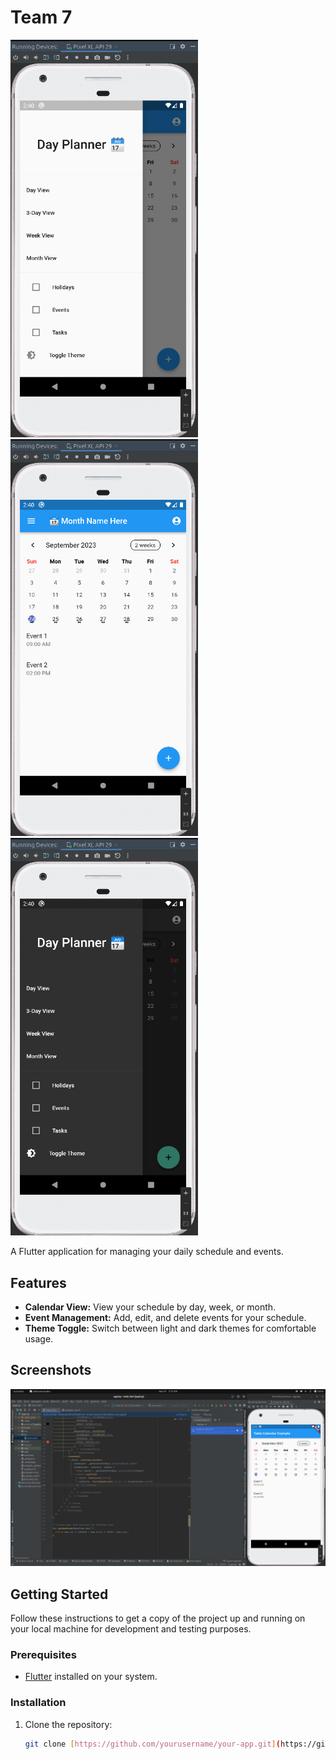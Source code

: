 # Team 7

<img src="images/img3.png" alt="Screenshot 1" width="300"> <img src="images/img2.png" alt="Screenshot 2" width="300"> <img src="images/img4.png" alt="Screenshot 3" width="300">

A Flutter application for managing your daily schedule and events.

## Features

- **Calendar View:** View your schedule by day, week, or month.
- **Event Management:** Add, edit, and delete events for your schedule.
- **Theme Toggle:** Switch between light and dark themes for comfortable usage.

## Screenshots

![App Screenshot](images/img1.png)


## Getting Started

Follow these instructions to get a copy of the project up and running on your local machine for development and testing purposes.

### Prerequisites

- [Flutter](https://flutter.dev/) installed on your system.

### Installation

1. Clone the repository:

   ```bash
   git clone [https://github.com/yourusername/your-app.git](https://github.com/Akenooz/software-dev-repos/tree/main/dev)https://github.com/Akenooz/software-dev-repos/tree/main/dev
